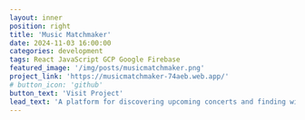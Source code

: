 ```yaml
---
layout: inner
position: right
title: 'Music Matchmaker'
date: 2024-11-03 16:00:00
categories: development
tags: React JavaScript GCP Google Firebase
featured_image: '/img/posts/musicmatchmaker.png'
project_link: 'https://musicmatchmaker-74aeb.web.app/'
# button_icon: 'github'
button_text: 'Visit Project'
lead_text: 'A platform for discovering upcoming concerts and finding with new friends to go with. Built using React.'
---
```

